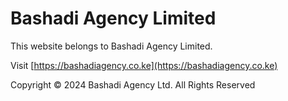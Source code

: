 # Bashadi Agency Limited
This website belongs to Bashadi Agency Limited.

Visit [https://bashadiagency.co.ke](https://bashadiagency.co.ke)

Copyright © 2024 Bashadi Agency Ltd. All Rights Reserved
